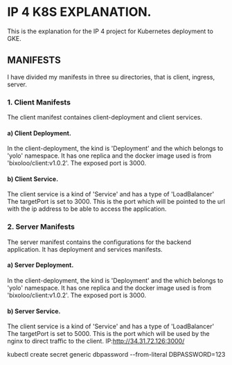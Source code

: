 # IP 4 K8S EXPLANATION.

This is the explanation for the IP 4 project for Kubernetes deployment to GKE.

## MANIFESTS

I have divided my manifests in three su directories, that is client, ingress, server.

### 1. Client Manifests

The client manifest containes client-deployment and client services.

#### a) Client Deployment.

In the client-deployment, the kind is 'Deployment' and the which belongs to 'yolo' namespace.
It has one replica and the docker image used is from 'bixoloo/client:v1.0.2'.
The exposed port is 3000.

#### b) Client Service.

The client service is a kind of 'Service' and has a type of 'LoadBalancer'
The targetPort is set to 3000.
This is the port which will be pointed to the url with the ip address to be able to access the application.

### 2. Server Manifests

The server manifest contains the configurations for the backend application. It has deployment and services manifests.

#### a) Server Deployment.

In the client-deployment, the kind is 'Deployment' and the which belongs to 'yolo' namespace.
It has one replica and the docker image used is from 'bixoloo/client:v1.0.2'.
The exposed port is 3000.

#### b) Server Service.

The client service is a kind of 'Service' and has a type of 'LoadBalancer'
The targetPort is set to 5000.
This is the port which will be used by the nginx to direct traffic to the client. IP:http://34.31.72.126:3000/

kubectl create secret generic dbpassword --from-literal DBPASSWORD=123

